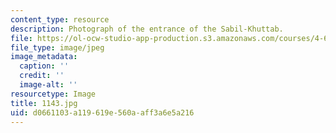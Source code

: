 ```yaml
---
content_type: resource
description: Photograph of the entrance of the Sabil-Khuttab.
file: https://ol-ocw-studio-app-production.s3.amazonaws.com/courses/4-615-the-architecture-of-cairo-spring-2002/d0661103a119619e560aaff3a6e5a216_1143.jpg
file_type: image/jpeg
image_metadata:
  caption: ''
  credit: ''
  image-alt: ''
resourcetype: Image
title: 1143.jpg
uid: d0661103-a119-619e-560a-aff3a6e5a216
---
```

